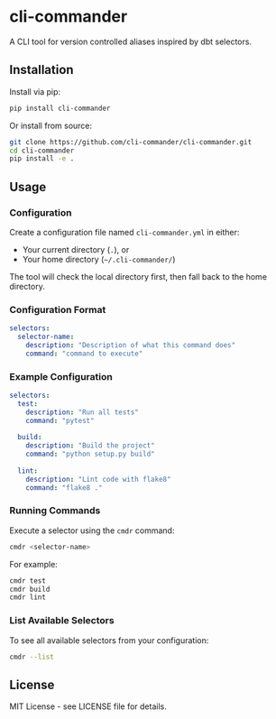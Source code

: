 # cli-commander

A CLI tool for version controlled aliases inspired by dbt selectors.

## Installation

Install via pip:

```bash
pip install cli-commander
```

Or install from source:

```bash
git clone https://github.com/cli-commander/cli-commander.git
cd cli-commander
pip install -e .
```

## Usage

### Configuration

Create a configuration file named `cli-commander.yml` in either:
- Your current directory (`.`), or
- Your home directory (`~/.cli-commander/`)

The tool will check the local directory first, then fall back to the home directory.

### Configuration Format

```yaml
selectors:
  selector-name:
    description: "Description of what this command does"
    command: "command to execute"
```

### Example Configuration

```yaml
selectors:
  test:
    description: "Run all tests"
    command: "pytest"
  
  build:
    description: "Build the project"
    command: "python setup.py build"
  
  lint:
    description: "Lint code with flake8"
    command: "flake8 ."
```

### Running Commands

Execute a selector using the `cmdr` command:

```bash
cmdr <selector-name>
```

For example:

```bash
cmdr test
cmdr build
cmdr lint
```

### List Available Selectors

To see all available selectors from your configuration:

```bash
cmdr --list
```

## License

MIT License - see LICENSE file for details.
